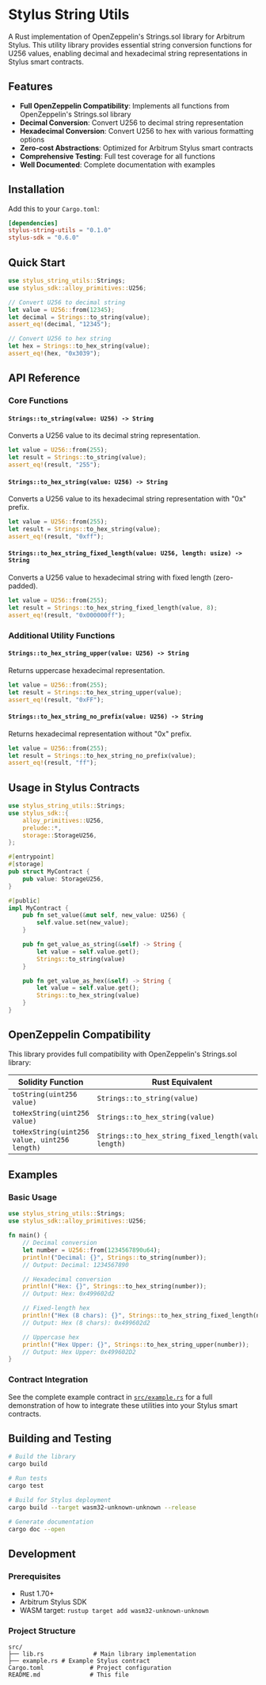 # Stylus String Utils

A Rust implementation of OpenZeppelin's Strings.sol library for Arbitrum Stylus. This utility library provides essential string conversion functions for U256 values, enabling decimal and hexadecimal string representations in Stylus smart contracts.

## Features

- **Full OpenZeppelin Compatibility**: Implements all functions from OpenZeppelin's Strings.sol library
- **Decimal Conversion**: Convert U256 to decimal string representation
- **Hexadecimal Conversion**: Convert U256 to hex with various formatting options
- **Zero-cost Abstractions**: Optimized for Arbitrum Stylus smart contracts
- **Comprehensive Testing**: Full test coverage for all functions
- **Well Documented**: Complete documentation with examples

## Installation

Add this to your `Cargo.toml`:

```toml
[dependencies]
stylus-string-utils = "0.1.0"
stylus-sdk = "0.6.0"
```

## Quick Start

```rust
use stylus_string_utils::Strings;
use stylus_sdk::alloy_primitives::U256;

// Convert U256 to decimal string
let value = U256::from(12345);
let decimal = Strings::to_string(value);
assert_eq!(decimal, "12345");

// Convert U256 to hex string
let hex = Strings::to_hex_string(value);
assert_eq!(hex, "0x3039");
```

## API Reference

### Core Functions

#### `Strings::to_string(value: U256) -> String`

Converts a U256 value to its decimal string representation.

```rust
let value = U256::from(255);
let result = Strings::to_string(value);
assert_eq!(result, "255");
```

#### `Strings::to_hex_string(value: U256) -> String`

Converts a U256 value to its hexadecimal string representation with "0x" prefix.

```rust
let value = U256::from(255);
let result = Strings::to_hex_string(value);
assert_eq!(result, "0xff");
```

#### `Strings::to_hex_string_fixed_length(value: U256, length: usize) -> String`

Converts a U256 value to hexadecimal string with fixed length (zero-padded).

```rust
let value = U256::from(255);
let result = Strings::to_hex_string_fixed_length(value, 8);
assert_eq!(result, "0x000000ff");
```

### Additional Utility Functions

#### `Strings::to_hex_string_upper(value: U256) -> String`

Returns uppercase hexadecimal representation.

```rust
let value = U256::from(255);
let result = Strings::to_hex_string_upper(value);
assert_eq!(result, "0xFF");
```

#### `Strings::to_hex_string_no_prefix(value: U256) -> String`

Returns hexadecimal representation without "0x" prefix.

```rust
let value = U256::from(255);
let result = Strings::to_hex_string_no_prefix(value);
assert_eq!(result, "ff");
```

## Usage in Stylus Contracts

```rust
use stylus_string_utils::Strings;
use stylus_sdk::{
    alloy_primitives::U256,
    prelude::*,
    storage::StorageU256,
};

#[entrypoint]
#[storage]
pub struct MyContract {
    pub value: StorageU256,
}

#[public]
impl MyContract {
    pub fn set_value(&mut self, new_value: U256) {
        self.value.set(new_value);
    }

    pub fn get_value_as_string(&self) -> String {
        let value = self.value.get();
        Strings::to_string(value)
    }

    pub fn get_value_as_hex(&self) -> String {
        let value = self.value.get();
        Strings::to_hex_string(value)
    }
}
```

## OpenZeppelin Compatibility

This library provides full compatibility with OpenZeppelin's Strings.sol library:

| Solidity Function                            | Rust Equivalent                                      |
| -------------------------------------------- | ---------------------------------------------------- |
| `toString(uint256 value)`                    | `Strings::to_string(value)`                          |
| `toHexString(uint256 value)`                 | `Strings::to_hex_string(value)`                      |
| `toHexString(uint256 value, uint256 length)` | `Strings::to_hex_string_fixed_length(value, length)` |

## Examples

### Basic Usage

```rust
use stylus_string_utils::Strings;
use stylus_sdk::alloy_primitives::U256;

fn main() {
    // Decimal conversion
    let number = U256::from(1234567890u64);
    println!("Decimal: {}", Strings::to_string(number));
    // Output: Decimal: 1234567890

    // Hexadecimal conversion
    println!("Hex: {}", Strings::to_hex_string(number));
    // Output: Hex: 0x499602d2

    // Fixed-length hex
    println!("Hex (8 chars): {}", Strings::to_hex_string_fixed_length(number, 8));
    // Output: Hex (8 chars): 0x499602d2

    // Uppercase hex
    println!("Hex Upper: {}", Strings::to_hex_string_upper(number));
    // Output: Hex Upper: 0x499602D2
}
```

### Contract Integration

See the complete example contract in [`src/example.rs`](src/example.rs) for a full demonstration of how to integrate these utilities into your Stylus smart contracts.

## Building and Testing

```bash
# Build the library
cargo build

# Run tests
cargo test

# Build for Stylus deployment
cargo build --target wasm32-unknown-unknown --release

# Generate documentation
cargo doc --open
```

## Development

### Prerequisites

- Rust 1.70+
- Arbitrum Stylus SDK
- WASM target: `rustup target add wasm32-unknown-unknown`

### Project Structure

```
src/
├── lib.rs              # Main library implementation
├── example.rs # Example Stylus contract
Cargo.toml             # Project configuration
README.md              # This file
```

